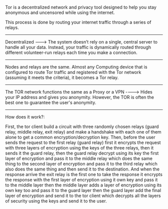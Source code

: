 
Tor is a decentralized network and privacy tool designed to help you stay anonymous and uncensored while using the internet. 

This process is done by routing your internet traffic through a series of relays.

----------------------------------------------------------------------

Decentralized ---> The system doesn’t rely on a single, central server to handle all your data. Instead, your traffic is dynamically routed through different volunteer-run relays each time you make a connection.

----------------------------------------------------------------------

Nodes and relays are the same. Almost any Computing device that is configured to route Tor traffic and registered with the Tor network (assuming it meets the criteria), it becomes a Tor relay.


--------------------------------------------------------------------------

The TOR network functions the same as a Proxy or a VPN ----> Hides your IP address and gives you anonymity. However, the TOR is often the best one to guarantee the user's  anonymity.


--------------------------------------------------------------------------

How does it work?:

First, the tor client build a circuit with three randomly chosen relays (guard relay, middle relay, exit relay) and make a handshake with each one of them alone to get a common encryption/decryption key. Then, before the user sends the request to the first relay (guard relay) first it encrypts the request with three layers of encryption using the keys of the three relays, then it sends it the guard relay, then the guard relay decrypt using its key the first layer of encryption and pass it to the middle relay which does the same thing to the second layer of encryption and pass it to the third relay which also does the same thing and then send it to the destination. And when the response arrive the exit relay is the first one to take the response it encrypts the response with the first layer of encryption using it own key and pass it to the middle layer then the middle layer adds a layer of encryption using its own key too and pass it to the guard layer then the guard layer add the final layer of encryption and send it to the tor client which decrypts all the layers of security using the keys and send it to the user.
